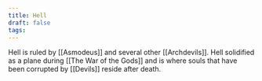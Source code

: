 ```yaml
---
title: Hell
draft: false
tags:
---
```

 
Hell is ruled by [[Asmodeus]] and several other [[Archdevils]]. Hell solidified as a plane during [[The War of the Gods]] and is where souls that have been corrupted by [[Devils]] reside after death. 

